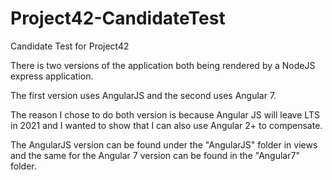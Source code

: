 # Project42-CandidateTest
Candidate Test for Project42

There is two versions of the application both being rendered by a NodeJS express application.

The first version uses AngularJS and the second uses Angular 7.

The reason I chose to do both version is because Angular JS will leave LTS in 2021 and I wanted to show that I can also use Angular 2+ to compensate.

The AngularJS version can be found under the "AngularJS" folder in views and the same for the Angular 7 version can be found in the "Angular7" folder.